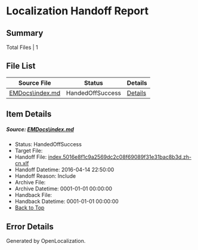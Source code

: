 # <a name='report-top'></a> Localization Handoff Report

## Summary
 Total Files | 1

## File List
 Source File | Status | Details 
 ----------- | ------ | ------- 
 [EMDocs\index.md](https://github.com/Microsoft/EMDocs-pr/blob/766fa20551c3056e558d7a1f8038e4a854b80c87/EMDocs/index.md) | HandedOffSuccess | [Details](#7e105533512082d0de48a15485d1286acc6ab5f461)

## Item Details
##### <a name='7e105533512082d0de48a15485d1286acc6ab5f461'></a> Source: [EMDocs\index.md](https://github.com/Microsoft/EMDocs-pr/blob/766fa20551c3056e558d7a1f8038e4a854b80c87/EMDocs/index.md)
* Status: HandedOffSuccess
* Target File: 
* Handoff File: [index.5016e8f1c9a2569dc2c08f69089f31e31bac8b3d.zh-cn.xlf](https://github.com/Microsoft/EM.handoff/blob/ec37bae7f3023492f2fc424a354442c2216e591c/ol-handoff/Microsoft/EMDocs-pr.zh-cn/master/index.5016e8f1c9a2569dc2c08f69089f31e31bac8b3d.zh-cn.xlf)
* Handoff Datetime: 2016-04-14 22:50:00
* Handoff Reason: Include
* Archive File: 
* Archive Datetime: 0001-01-01 00:00:00
* Handback File: 
* Handback Datetime: 0001-01-01 00:00:00
* [Back to Top](#report-top)


## Error Details

Generated by OpenLocalization.
